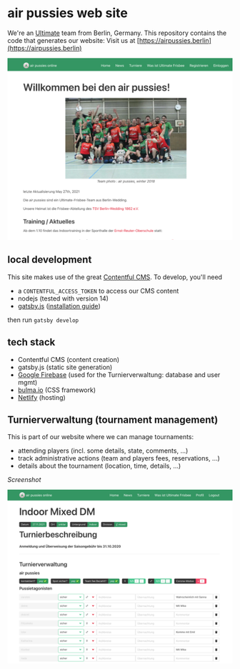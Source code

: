 # air pussies web site

We're an [Ultimate](https://en.wikipedia.org/wiki/Ultimate_(sport)) team from Berlin, Germany. This repository
contains the code that generates our website: Visit us at [https://airpussies.berlin](https://airpussies.berlin)

![screenshot of our homepage](./docs/home.png)

## local development

This site makes use of the great [Contentful CMS](https://www.contentful.com/). To develop, you'll need

* a `CONTENTFUL_ACCESS_TOKEN` to access our CMS content
* nodejs (tested with version 14)
* [gatsby.js](https://www.gatsbyjs.com/docs/quick-start/) ([installation guide](https://www.gatsbyjs.com/docs/tutorial/part-0/#installation-guide))

then run `gatsby develop`

## tech stack

- Contentful CMS (content creation)
- gatsby.js (static site generation)
- [Google Firebase](https://firebase.google.com/) (used for the Turnierverwaltung: database and user mgmt)
- [bulma.io](https://bulma.io/) (CSS framework)
- [Netlify](https://www.netlify.com/) (hosting)

## Turnierverwaltung (tournament management)

This is part of our website where we can manage tournaments:

- attending players (incl. some details, state, comments, ...)
- track administrative actions (team and players fees, reservations, ...)
- details about the tournament (location, time, details, ...)

*Screenshot*

![screenshot of tournament management](./docs/tv.png)
